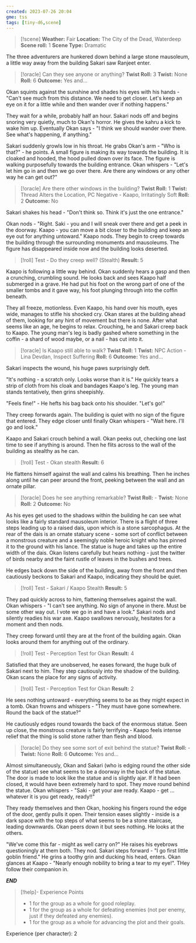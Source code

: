 ```yaml
---
created: 2023-07-26 20:04
gme: tss
tags: [tiny-d6,scene]
---
```

> [!scene] 
> **Weather:** Fair
> **Location:** The City of the Dead, Waterdeep
> **Scene roll:** 1
> **Scene Type:** Dramatic

The three adventurers are hunkered down behind a large stone mausoleum, a little way away from the building Sakari saw Ranjeet enter.

> [!oracle] Can they see anyone or anything?
> **Twist Roll:** 3
> **Twist:** None
> **Roll:** 6
> **Outcome:** Yes and...

Okan squints against the sunshine and shades his eyes with his hands - "Can't see much from this distance. We need to get closer. Let's keep an eye on it for a little while and then wander over if nothing happens."

They wait for a while, probably half an hour. Sakari nods off and begins snoring very quietly, much to Okan's horror. He gives the kahru a kick to wake him up. Eventually Okan says - "I think we should wander over there. See what's happening, if anything."

Sakari suddenly growls low in his throat. He grabs Okan's arm - "Who is that?" - he points. A small figure is making its way towards the building. It is cloaked and hooded, the hood pulled down over its face. The figure is walking purposefully towards the building entrance. Okan whispers - "Let's let him go in and then we go over there. Are there any windows or any other way he can get out?"

> [!oracle] Are there other windows in the building?
> **Twist Roll:** 1
> **Twist:** Thread Alters the Location, PC Negative - Kaapo, Irritatingly Soft
> **Roll:** 2
> **Outcome:** No

Sakari shakes his head - "Don't think so. Think it's just the one entrance."

Okan nods - "Right. Saki - you and I will sneak over there and get a peek in the doorway. Kaapo - you can move a bit closer to the building and keep an eye out for anything untoward." Kaapo nods. They begin to creep towards the building through the surrounding monuments and mausoleums. The figure has disappeared inside now and the building looks deserted.

> [!roll] Test - Do they creep well? (Stealth)
> **Result:** 5

Kaapo is following a little way behind. Okan suddenly hears a gasp and then a crunching, crumbling sound. He looks back and sees Kaapo half submerged in a grave. He had put his foot on the wrong part of one of the smaller tombs and it gave way, his foot plunging through into the coffin beneath.

They all freeze, motionless. Even Kaapo, his hand over his mouth, eyes wide,  manages to stifle his shocked cry. Okan stares at the building ahead of them, looking for any hint of movement but there is none. After what seems like an age, he begins to relax. Crouching, he and Sakari creep back to Kaapo. The young man's leg is badly gashed where something in the coffin - a shard of wood maybe, or a nail - has cut into it.

> [!oracle] Is Kaapo still able to walk?
> **Twist Roll:** 1
> **Twist:** NPC Action - Lina Devdan, Inspect Suffering
> **Roll:** 6
> **Outcome:** Yes and...

Sakari inspects the wound, his huge paws surprisingly deft. 

"It's nothing - a scratch only. Looks worse than it is." He quickly tears a strip of cloth from his cloak and bandages Kaapo's leg. The young man stands tentatively, then grins sheepishly. 

"Feels fine!" - He hefts his bag back onto his shoulder. "Let's go!"

They creep forwards again. The building is quiet with no sign of the figure that entered. They edge closer until finally Okan whispers - "Wait here. I'll go and look."

Kaapo and Sakari crouch behind a wall. Okan peeks out, checking one last time to see if anything is around. Then he flits across to the wall of the building as stealthy as he can.

> [!roll] Test - Okan stealth
> **Result:** 6

He flattens himself against the wall and calms his breathing. Then he inches along until he can peer around the front, peeking between the wall and an ornate pillar.

> [!oracle] Does he see anything remarkable?
> **Twist Roll:** -
> **Twist:** None
> **Roll:** 2
> **Outcome:** No

As his eyes get used to the shadows within the building he can see what looks like a fairly standard mausoleum interior. There is a flight of three steps leading up to a raised dais, upon which is a stone sarcophagus. At the rear of the dais is an ornate statuary scene - some sort of conflict between a monstrous creature and a seemingly noble heroic knight who has pinned it to the ground with his lance. The statue is huge and takes up the entire width of the dais. Okan listens carefully but hears nothing - just the twitter of birds nearby and the faint rustle of leaves in the bushes and trees.

He edges back down the side of the building, away from the front and then cautiously beckons to Sakari and Kaapo, indicating they should be quiet.

> [!roll] Test - Sakari / Kaapo Stealth
> **Result:** 5

They pad quickly across to him, flattening themselves against the wall. Okan whispers - "I can't see anything. No sign of anyone in there. Must be some other way out. I vote we go in and have a look." Sakari nods and silently readies his war axe. Kaapo swallows nervously, hesitates for a moment and then nods.

They creep forward until they are at the front of the building again. Okan looks around them for anything out of the ordinary.

> [!roll] Test - Perception Test for Okan
> **Result:** 4

Satisfied that they are unobserved, he eases forward, the huge bulk of Sakari next to him. They step cautiously into the shadow of the building. Okan scans the place for any signs of activity.

> [!roll] Test - Perception Test for Okan
> **Result:** 2

He sees nothing untoward - everything seems to be as they might expect in a tomb. Okan frowns and whispers - "They must have gone somewhere. Round the back of the statue?"

He cautiously edges round towards the back of the enormous statue. Seen up close, the monstrous creature is fairly terrifying - Kaapo feels intense relief that the thing is solid stone rather than flesh and blood.

> [!oracle] Do they see some sort of exit behind the statue?
> **Twist Roll:** -
> **Twist:** None
> **Roll:** 6
> **Outcome:** Yes and...

Almost simultaneously, Okan and Sakari (who is edging round the other side of the statue) see what seems to be a doorway in the back of the statue. The door is made to look like the statue and is slightly ajar. If it had been closed, it would have been extremely hard to spot. They move round behind the statue. Okan whispers - "Saki - get your axe ready. Kaapo - get ... whatever it is you get ready, ready!!"

They ready themselves and then Okan, hooking his fingers round the edge of the door, gently pulls it open. Their tension eases slightly - inside is a dark space with the top steps of what seems to be a stone staircase, leading downwards. Okan peers down it but sees nothing. He looks at the others.

"We've come this far - might as well carry on?" He raises his eyebrows questioningly at them both. They nod. Sakari steps forward - "I go first little goblin friend." He grins a toothy grin and ducking his head, enters. Okan glances at Kaapo - "Nearly enough nobility to bring a tear to my eye!". THey follow their companion in.

***END***
> [!help]- Experience Points
> - 1 for the group as a whole for good roleplay. 
> - 1 for the group as a whole for defeating enemies (not per 
enemy, just if they defeated any enemies).
> - 1 for the group as a whole for advancing the plot and their goals.

Experience (per character): 2
